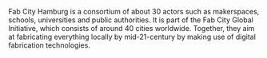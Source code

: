 Fab City Hamburg is a consortium of about 30 actors such as makerspaces, schools, universities and public authorities. It is part of the Fab City Global Initiative, which consists of around 40 cities worldwide. Together, they aim at fabricating everything locally by mid-21-century by making use of digital fabrication technologies.